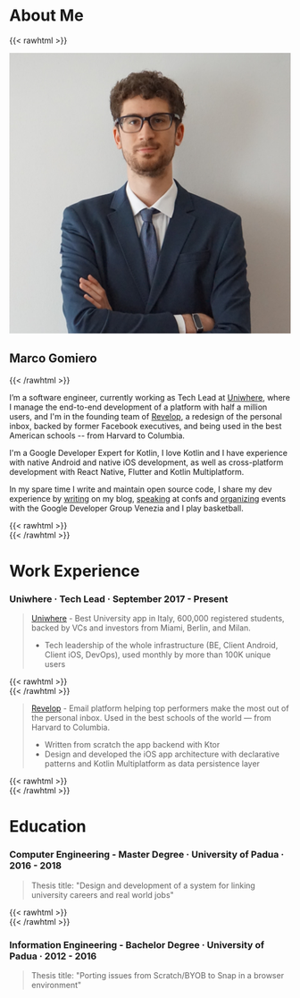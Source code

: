 # About Me


{{< rawhtml >}}
<div class="home-profile">
    <div class="home-avatar">
        <a href="/posts">
            <img src="/img/profile.jpeg" alt="avatar">
        </a>
    <h2> Marco Gomiero </h1>
</div>
{{< /rawhtml >}}


I’m a software engineer, currently working as Tech Lead at [Uniwhere](https://www.uniwhere.com/it), where I manage the end-to-end development of a platform with half a million users, and I'm in the founding team of [Revelop](https://revelop.app/), a redesign of the personal inbox, backed by former Facebook executives, and being used in the best American schools -- from Harvard to Columbia.

I'm a Google Developer Expert for Kotlin, I love Kotlin and I have experience with native Android and native iOS development, as well as cross-platform development with React Native, Flutter and Kotlin Multiplatform.

In my spare time I write and maintain open source code, I share my dev experience by [writing](/posts) on my blog, [speaking](/talks) at confs and [organizing](https://gdg.community.dev/gdg-venezia/) events with the Google Developer Group Venezia and I play basketball.


{{< rawhtml >}}
<br>
{{< /rawhtml >}} 

# Work Experience


### Uniwhere · Tech Lead · September 2017 - Present

> [Uniwhere](https://www.uniwhere.com/) - Best University app in Italy, 600,000 registered students,
backed by VCs and investors from Miami, Berlin, and Milan.
> - Tech leadership of the whole infrastructure (BE, Client Android, Client iOS, DevOps), used monthly by more than 100K unique users

{{< rawhtml >}}
<br>
{{< /rawhtml >}} 

> [Revelop](https://revelop.app/) - Email platform helping top performers make the most out of the personal inbox. Used in the best schools of the world — from Harvard to Columbia.
> - Written from scratch the app backend with Ktor
> - Design and developed the iOS app architecture with declarative patterns and Kotlin Multiplatform as data persistence layer

{{< rawhtml >}}
<br>
{{< /rawhtml >}} 

# Education 

### Computer Engineering - Master Degree · University of Padua · 2016 - 2018

> Thesis title: "Design and development of a system for linking university careers and real world jobs"

{{< rawhtml >}}
<br>
{{< /rawhtml >}} 

### Information Engineering - Bachelor Degree · University of Padua · 2012 - 2016

> Thesis title: "Porting issues from Scratch/BYOB to Snap in a browser environment"

